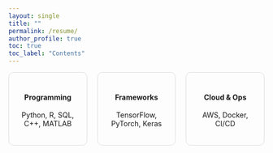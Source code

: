 ```yaml
---
layout: single
title: ""
permalink: /resume/
author_profile: true
toc: true
toc_label: "Contents"
---
```

<div style="display: grid; grid-template-columns: repeat(3, 1fr); gap: 20px; text-align: center;">
  <div style="border: 1px solid #ddd; padding: 20px; border-radius: 10px;">
    <h4>Programming</h4>
    <p>Python, R, SQL, C++, MATLAB</p>
  </div>
  <div style="border: 1px solid #ddd; padding: 20px; border-radius: 10px;">
    <h4>Frameworks</h4>
    <p>TensorFlow, PyTorch, Keras</p>
  </div>
  <div style="border: 1px solid #ddd; padding: 20px; border-radius: 10px;">
    <h4>Cloud & Ops</h4>
    <p>AWS, Docker, CI/CD</p>
  </div>
</div>